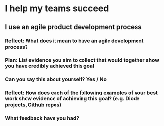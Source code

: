 # I help my teams succeed
## I use an agile product development process

### Reflect: What does it mean to have an agile development process?

### Plan: List evidence you aim to collect that would together show you have credibly achieved this goal

### Can you say this about yourself? Yes / No

### Reflect: How does each of the following examples of your best work show evidence of achieving this goal? (e.g. Diode projects, Github repos)

### What feedback have you had?




